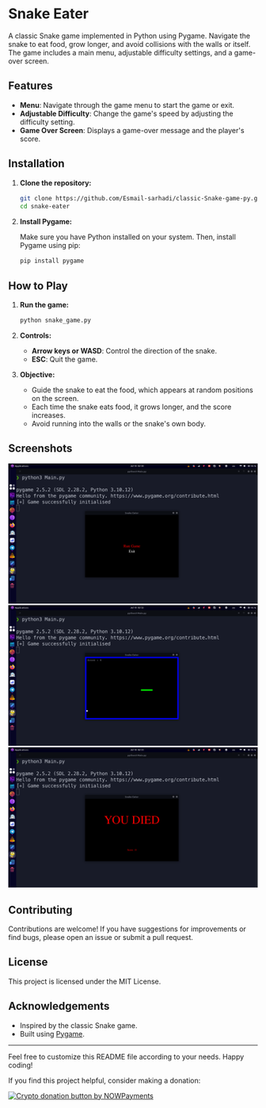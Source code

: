 
# Snake Eater

A classic Snake game implemented in Python using Pygame. Navigate the snake to eat food, grow longer, and avoid collisions with the walls or itself. The game includes a main menu, adjustable difficulty settings, and a game-over screen.

## Features

- **Menu**: Navigate through the game menu to start the game or exit.
- **Adjustable Difficulty**: Change the game's speed by adjusting the difficulty setting.
- **Game Over Screen**: Displays a game-over message and the player's score.

## Installation

1. **Clone the repository:**

    ```bash
    git clone https://github.com/Esmail-sarhadi/classic-Snake-game-py.git
    cd snake-eater
    ```

2. **Install Pygame:**

    Make sure you have Python installed on your system. Then, install Pygame using pip:

    ```bash
    pip install pygame
    ```

## How to Play

1. **Run the game:**

    ```bash
    python snake_game.py
    ```

2. **Controls:**

    - **Arrow keys or WASD**: Control the direction of the snake.
    - **ESC**: Quit the game.

3. **Objective:**

    - Guide the snake to eat the food, which appears at random positions on the screen.
    - Each time the snake eats food, it grows longer, and the score increases.
    - Avoid running into the walls or the snake's own body.

## Screenshots

![Menu](Images/1.png)
![Gameplay](Images/2.png)
![Game Over](Images/3.png)

## Contributing

Contributions are welcome! If you have suggestions for improvements or find bugs, please open an issue or submit a pull request.

## License

This project is licensed under the MIT License.

## Acknowledgements

- Inspired by the classic Snake game.
- Built using [Pygame](https://www.pygame.org/).

---

Feel free to customize this README file according to your needs. Happy coding!
<p>If you find this project helpful, consider making a donation:</p>
<p><a href="https://nowpayments.io/donation?api_key=REWCYVC-A1AMFK3-QNRS663-PKJSBD2&source=lk_donation&medium=referral" target="_blank">
     <img src="https://nowpayments.io/images/embeds/donation-button-black.svg" alt="Crypto donation button by NOWPayments">
</a></p>

